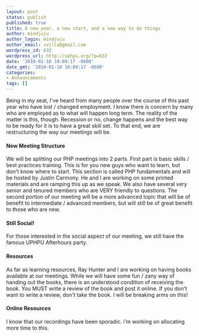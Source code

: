 ```yaml
---
layout: post
status: publish
published: true
title: A new year, a new start, and a new way to do things
author: mindjuju
author_login: mindjuju
author_email: vvilla@gmail.com
wordpress_id: 632
wordpress_url: http://uphpu.org/?p=632
date: '2010-01-18 10:09:17 -0600'
date_gmt: '2010-01-18 16:09:17 -0600'
categories:
- Announcements
tags: []
---
```

<p>Being in my seat, I've heard from many people over the course of this past year who have lost / changed employment.  I know there is concern by many who are employed as to what will happen long term. The reality of the matter is this, though.  Recession or no, change happens and the best way to be ready for it is to have a great skill set.  To that end, we are<br />
restructuring the way our meetings will be.</p>
<h4>New Meeting Structure</h4>
<p>We will be splitting our PHP meetings into 2 parts.  First part is basic skills / best practices training.  This is for you new guys who want to learn, but don't know where to start.  This section is called PHP fundamentals and will be hosted by Justin Carmony.  He and I are working on some printed materials and are ramping this up as we speak.  We also have several very senior and tenured members who are VERY friendly to questions. The second portion of our meeting will be a more advanced topic that will be of benefit to intermediate / advanced members, but will still be of great benefit to those who are new.</p>
<h4>Still Social!</h4>
<p>For those interested in the social aspect of our meeting, we still have the famous UPHPU Afterhours party.</p>
<h4>Resources</h4>
<p>As far as learning resources, Ray Hunter and I are working on having books available at our meetings.  While we will have some fun / zany way of handing out the books, there is an understood condition of receiving the book.  You MUST write a review of the book and post it online.  If you don't want to write a review, don't take the book.  I will be breaking arms on this!</p>
<h4>Online Resources</h4>
<p>I know that our recordings have been sporadic.  i'm working on allocating more time to this.</p>

